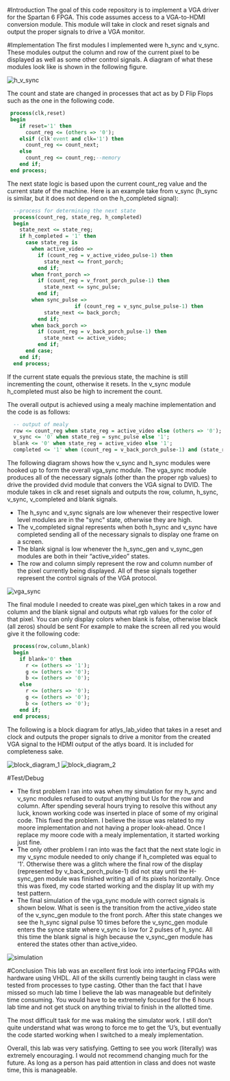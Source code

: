 #Introduction
The goal of this code repository is to implement a VGA driver for the Spartan 6 FPGA. This code assumes access to a VGA-to-HDMI conversion module. This module will take in clock and reset signals and output the proper signals to drive a VGA monitor.

#Implementation
The first modules I implemented were  h_sync and v_sync. These modules output the column and row of the current pixel to be displayed as well as some other control signals. A diagram of what these modules look like is shown in the following figure.

![h_v_sync](/h_v_sync.PNG)

The count and state are changed in processes that act as by D Flip Flops such as the one in the following code.
```vhdl
 process(clk,reset)
 begin
    if reset='1' then
      count_reg <= (others => '0');
    elsif (clk'event and clk='1') then
      count_reg <= count_next;
    else
      count_reg <= count_reg;--memory
    end if;
 end process;
```
The next state logic is based upon the current count_reg value and the current state of the machine. Here is an example take from v_sync (h_sync is similar, but it does not depend on the h_completed signal):
```vhdl
  --process for determining the next state
  process(count_reg, state_reg, h_completed)
  begin
    state_next <= state_reg;
    if h_completed = '1' then
      case state_reg is
        when active_video =>
          if (count_reg = v_active_video_pulse-1) then
            state_next <= front_porch;
          end if;
        when front_porch =>
          if (count_reg = v_front_porch_pulse-1) then
            state_next <= sync_pulse;
          end if;
        when sync_pulse =>
				      if (count_reg = v_sync_pulse_pulse-1) then
            state_next <= back_porch;
          end if;
        when back_porch =>
          if (count_reg = v_back_porch_pulse-1) then
            state_next <= active_video;
          end if;
      end case;
    end if;
  end process;
```
If the current state equals the previous state, the machine is still incrementing the count, otherwise it resets. In the v_sync module h_completed must also be high to increment the count.

The overall output is achieved using a mealy machine implementation and the code is as follows:
```vhdl
  -- output of mealy
  row <= count_reg when state_reg = active_video else (others => '0');
  v_sync <= '0' when state_reg = sync_pulse else '1';
  blank <= '0' when state_reg = active_video else '1';
  completed <= '1' when (count_reg = v_back_porch_pulse-1) and (state_reg = back_porch) and (h_completed = '1') else 
```

The following diagram shows how the v_sync and h_sync modules were hooked up to form the overall vga_sync module. The vga_sync module produces all of the necessary signals (other than the proper rgb values) to drive the provided dvid module that convers the VGA signal to DVID. The module takes in clk and reset signals and outputs the row, column, h_sync, v_sync, v_completed and blank signals. 

- The h_sync and v_sync signals are low whenever their respective lower level modules are in the "sync" state, otherwise they are high. 
- The v_completed signal represents when both h_sync and v_sync have completed sending all of the necessary signals to display one frame on a screen. 
- The blank signal is low whenever the h_sync_gen and v_sync_gen modules are both in their “active_video” states. 
- The row and column simply represent the row and column number of the pixel currently being displayed. All of these signals together represent the control signals of the VGA protocol.

![vga_sync](/vga_sync.PNG)

The final module I needed to create was pixel_gen which takes in a row and column and the blank signal and outputs what rgb values for the color of that pixel. You can only display colors when blank is false, otherwise black (all zeros) should be sent For example to make the screen all red you would give it the following code:
```vhdl
  process(row,column,blank)
  begin
    if blank='0' then
      r <= (others => '1');
      g <= (others => '0');
      b <= (others => '0');
    else
      r <= (others => '0');
      g <= (others => '0');
      b <= (others => '0');
    end if;
  end process;
```


The following is a block diagram for atlys_lab_video that takes in a reset and clock and outputs the proper signals to drive a monitor from the created VGA signal to the HDMI output of the atlys board. It is included for completeness sake.

![block_diagram_1](/block_diagram_1.PNG)
![block_diagram_2](/block_diagram_2.PNG)

#Test/Debug
- The first problem I ran into was when my simulation for my h_sync and v_sync modules refused to output anything but Us for the row and column. After spending several hours trying to resolve this without any luck, known working code was inserted in place of some of my original code. This fixed the problem. I believe the issue was related to my moore implementation and not having a proper look-ahead. Once I replace my moore code with a mealy implementation, it started working just fine.
- The only other problem I ran into was the fact that the next state logic in my v_sync module needed to only change if h_completed was equal to '1'. Otherwise there was a glitch where the final row of the display (represented by v_back_porch_pulse-1) did not stay until the H-sync_gen module was finished writing all of its pixels horizontally. Once this was fixed, my code started working and the display lit up with my test pattern. 
- The final simulation of the vga_sync module with correct signals is shown below. What is seen is the transition from the active_video state of the v_sync_gen module to the front porch. After this state changes we see the h_sync signal pulse 10 times before the v_sync_gen module enters the synce state where v_sync is low for 2 pulses of h_sync. All this time the blank signal is high because the v_sync_gen module has entered the states other than active_video.

![simulation](/simulation.PNG)

#Conclusion
This lab was an excellent first look into interfacing FPGAs with hardware using VHDL. All of the skills currently being taught in class were tested from processes to type casting. Other than the fact that I have missed so much lab time I believe the lab was manageable but definitely time consuming. You would have to be extremely focused for the 6 hours lab time and not get stuck on anything trivial to finish in the allotted time.

The most difficult task for me was making the simulator work. I still don’t quite understand what was wrong to force me to get the ‘U’s, but eventually the code started working when I switched to a mealy implementation.

Overall, this lab was very satisfying. Getting to see you work (literally) was extremely encouraging. I would not recommend changing much for the future. As long as a person has paid attention in class and does not waste time, this is manageable. 
 
